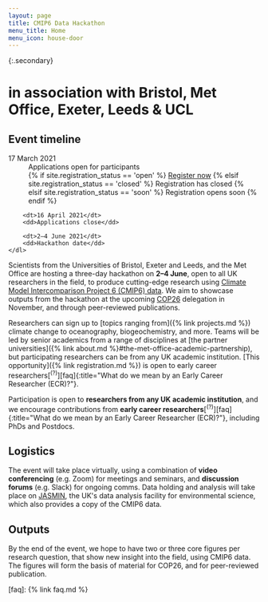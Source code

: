```yaml
---
layout: page
title: CMIP6 Data Hackathon
menu_title: Home
menu_icon: house-door
---
```


{:.secondary}
# in association with Bristol, Met Office, Exeter, Leeds & UCL

<div class="aside">
    <h2><i class="bi bi-calendar3"></i> Event timeline</h2>
    <dl>
        <dt>17 March 2021</dt>
        <dd>
            Applications open for participants<br>
            {% if site.registration_status == 'open' %}
                <a href="{% link registration.md %}" class="btn">Register now</a>
            {% elsif site.registration_status == 'closed' %}
                <a class="btn disabled">Registration has closed</a>
            {% elsif site.registration_status == 'soon' %}
                <a class="btn disabled">Registration opens soon</a>
            {% endif %}
        </dd>

        <dt>16 April 2021</dt>
        <dd>Applications close</dd>

        <dt>2–4 June 2021</dt>
        <dd>Hackathon date</dd>
    </dl>
</div>

Scientists from the Universities of Bristol, Exeter and Leeds, and the Met
Office are hosting a three-day hackathon on **2–4 June**, open to all UK
researchers in the field, to produce cutting-edge research using [Climate Model
Intercomparison Project 6 (CMIP6)
data](https://esgf-index1.ceda.ac.uk/projects/cmip6-ceda/). We aim to showcase
outputs from the hackathon at the upcoming [COP26](https://ukcop26.org/)
delegation in November, and through peer-reviewed publications.

Researchers can sign up to [topics ranging from]({% link projects.md %}) climate
change to oceanography, biogeochemistry, and more. Teams will be led by senior
academics from a range of disciplines at [the partner universities]({% link
about.md %}#the-met-office-academic-partnership), but participating researchers
can be from any UK academic institution. [This opportunity]({% link
registration.md %}) is open to early career
researchers[<sup>(?)</sup>][faq]{:title="What do we mean by an Early Career
Researcher (ECR)?"}.

Participation is open to **researchers from any UK academic institution**, and
we encourage contributions from **early career
researchers**[<sup>(?)</sup>][faq]{:title="What do we mean by an Early Career
Researcher (ECR)?"}, including PhDs and Postdocs.

## Logistics

The event will take place virtually, using a combination of **video
conferencing** (e.g. Zoom) for meetings and seminars, and **discussion forums**
(e.g. Slack) for ongoing comms. Data holding and analysis will take place on
[JASMIN](https://www.jasmin.ac.uk/), the UK's data analysis facility for
environmental science, which also provides a copy of the CMIP6 data.

## Outputs

By the end of the event, we hope to have two or three core figures per research
question, that show new insight into the field, using CMIP6 data. The figures
will form the basis of material for COP26, and for peer-reviewed publication.

[faq]: {% link faq.md %}
